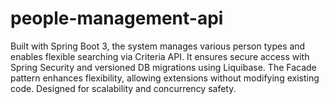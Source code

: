 # people-management-api
Built with Spring Boot 3, the system manages various person types and enables flexible searching via Criteria API. It ensures secure access with Spring Security and versioned DB migrations using Liquibase. The Facade pattern enhances flexibility, allowing extensions without modifying existing code. Designed for scalability and concurrency safety.

